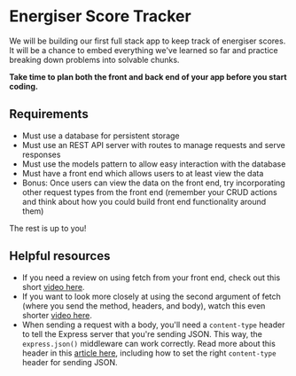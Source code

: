 # Energiser Score Tracker

We will be building our first full stack app to keep track of energiser scores. It will be a chance to embed everything we've learned so far and practice breaking down problems into solvable chunks.

**Take time to plan both the front and back end of your app before you start coding.**

## Requirements

- Must use a database for persistent storage
- Must use an REST API server with routes to manage requests and serve responses
- Must use the models pattern to allow easy interaction with the database
- Must have a front end which allows users to at least view the data
- Bonus: Once users can view the data on the front end, try incorporating other request types from the front end (remember your CRUD actions and think about how you could build front end functionality around them)

The rest is up to you!

## Helpful resources

- If you need a review on using fetch from your front end, check out this short [video here](https://drive.google.com/file/d/1HWDkpK11y9wgzPURBx5-QSkQHb4Y-XsO/view?usp=sharing).
- If you want to look more closely at using the second argument of fetch (where you send the method, headers, and body), watch this even shorter [video here](https://drive.google.com/file/d/1tdgoLo-7GxS9vJtPkYfDlShAuftzZctL/view?usp=sharing).
- When sending a request with a body, you'll need a `content-type` header to tell the Express server that you're sending JSON. This way, the `express.json()` middleware can work correctly. Read more about this header in this [article here](https://www.freecodecamp.org/news/what-is-the-correct-content-type-for-json-request-header-mime-type-explained/), including how to set the right `content-type` header for sending JSON.
